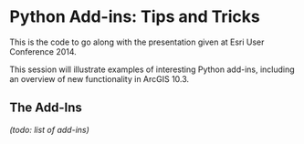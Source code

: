 Python Add-ins: Tips and Tricks
==============

This is the code to go along with the presentation given at Esri User Conference 2014.

This session will illustrate examples of interesting Python add-ins, including an overview of new functionality in ArcGIS 10.3.

The Add-Ins
-----------

_(todo: list of add-ins)_
